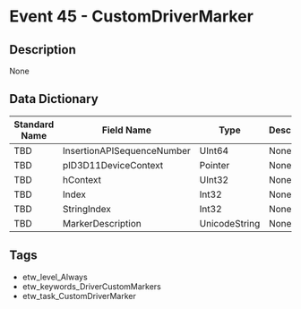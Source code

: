 # Event 45 - CustomDriverMarker

## Description
None

## Data Dictionary
|Standard Name|Field Name|Type|Description|Sample Value|
|---|---|---|---|---|
|TBD|InsertionAPISequenceNumber|UInt64|None|`None`|
|TBD|pID3D11DeviceContext|Pointer|None|`None`|
|TBD|hContext|UInt32|None|`None`|
|TBD|Index|Int32|None|`None`|
|TBD|StringIndex|Int32|None|`None`|
|TBD|MarkerDescription|UnicodeString|None|`None`|

## Tags
* etw_level_Always
* etw_keywords_DriverCustomMarkers
* etw_task_CustomDriverMarker